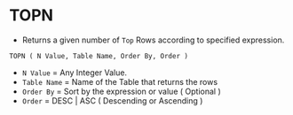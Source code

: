 # TOPN

- Returns a given number of `Top` Rows according to specified expression.

```DAX
TOPN ( N Value, Table Name, Order By, Order )
```

- `N Value` = Any Integer Value.
- `Table Name` = Name of the Table that returns the rows 
- `Order By` = Sort by the expression or value ( Optional )
- `Order` = DESC | ASC ( Descending or Ascending )    
